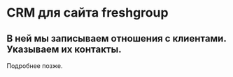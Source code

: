# CRM для сайта freshgroup
## В ней мы записываем отношения с клиентами. Указываем их контакты.

Подробнее позже.
